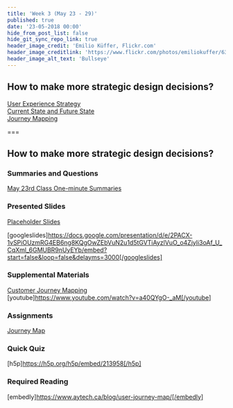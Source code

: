 ```yaml
---
title: 'Week 3 (May 23 - 29)'
published: true
date: '23-05-2018 00:00'
hide_from_post_list: false
hide_git_sync_repo_link: true
header_image_credit: 'Emilio Küffer, Flickr.com'
header_image_creditlink: 'https://www.flickr.com/photos/emiliokuffer/6384294717/'
header_image_alt_text: 'Bullseye'
---
```


## How to make more strategic design decisions?  
[User Experience Strategy](https://www.google.ca/slides/about/)  
[Current State and Future State](https://www.google.ca/slides/about/)  
[Journey Mapping](https://www.google.ca/slides/about/)  

===

## **How to make more strategic design decisions?**

### Summaries and Questions  
[May 23rd Class One-minute Summaries](https://canvas.sfu.ca/courses/55288/assignments)

### Presented Slides  
[Placeholder Slides](https://docs.google.com/presentation/d/e/2PACX-1vSPiOUzmRG4EB6ng8KQgOwZEbVuN2u1d5tGVTiAyzlVuO_o4Zjyli3oAf_U_CqXml_6GMUBR9nUyEYb/pub?start=false&loop=false&delayms=3000)

[googleslides]https://docs.google.com/presentation/d/e/2PACX-1vSPiOUzmRG4EB6ng8KQgOwZEbVuN2u1d5tGVTiAyzlVuO_o4Zjyli3oAf_U_CqXml_6GMUBR9nUyEYb/embed?start=false&loop=false&delayms=3000[/googleslides]

### Supplemental Materials  
[Customer Journey Mapping](https://www.youtube.com/watch?v=a40QYgO-_aM)  
[youtube]https://www.youtube.com/watch?v=a40QYgO-_aM[/youtube]  

### Assignments
[Journey Map](https://canvas.sfu.ca/courses/55288/assignments)  

### Quick Quiz
[h5p]https://h5p.org/h5p/embed/213958[/h5p]

### Required Reading  
[embedly]https://www.aytech.ca/blog/user-journey-map/[/embedly]
